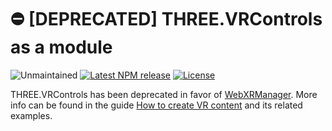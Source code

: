 # :no_entry: [DEPRECATED] THREE.VRControls as a module
![Unmaintained][maintenance-badge]
[![Latest NPM release][npm-badge]][npm-badge-url]
[![License][license-badge]][license-badge-url]

THREE.VRControls has been deprecated in favor of [WebXRManager](https://github.com/mrdoob/three.js/blob/dev/src/renderers/webxr/WebXRManager.js). More info can be found in the guide [How to create VR content](https://threejs.org/docs/index.html#manual/en/introduction/How-to-create-VR-content) and its related examples.

[maintenance-badge]: https://img.shields.io/maintenance/no/2018
[npm-badge]: https://img.shields.io/npm/v/three-vrcontrols-module.svg
[npm-badge-url]: https://www.npmjs.com/package/three-vrcontrols-module
[license-badge]: https://img.shields.io/npm/l/three-vrcontrols-module.svg
[license-badge-url]: ./LICENSE.md
